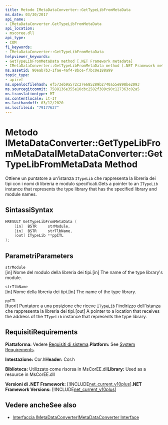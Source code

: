 ```yaml
---
title: Metodo IMetaDataConverter::GetTypeLibFromMetaData
ms.date: 03/30/2017
api_name:
- IMetaDataConverter.GetTypeLibFromMetaData
api_location:
- mscoree.dll
api_type:
- COM
f1_keywords:
- IMetaDataConverter::GetTypeLibFromMetaData
helpviewer_keywords:
- GetTypeLibFromMetaData method [.NET Framework metadata]
- IMetaDataConverter::GetTypeLibFromMetaData method [.NET Framework metadata]
ms.assetid: 90eab7b3-1fae-4af4-8bce-f7bc0e188a99
topic_type:
- apiref
ms.openlocfilehash: ef573eb9a572c27e685289b2740a55e898be2093
ms.sourcegitcommit: 7588136e355e10cbc2582f389c90c127363c02a5
ms.translationtype: MT
ms.contentlocale: it-IT
ms.lasthandoff: 03/12/2020
ms.locfileid: "79177637"
---
```

# <a name="imetadataconvertergettypelibfrommetadata-method"></a><span data-ttu-id="f7568-102">Metodo IMetaDataConverter::GetTypeLibFromMetaData</span><span class="sxs-lookup"><span data-stu-id="f7568-102">IMetaDataConverter::GetTypeLibFromMetaData Method</span></span>
<span data-ttu-id="f7568-103">Ottiene un puntatore a un'istanza `ITypeLib` che rappresenta la libreria dei tipi con i nomi di libreria e modulo specificati.</span><span class="sxs-lookup"><span data-stu-id="f7568-103">Gets a pointer to an `ITypeLib` instance that represents the type library that has the specified library and module names.</span></span>  
  
## <a name="syntax"></a><span data-ttu-id="f7568-104">Sintassi</span><span class="sxs-lookup"><span data-stu-id="f7568-104">Syntax</span></span>  
  
```cpp  
HRESULT GetTypeLibFromMetaData (  
    [in]  BSTR     strModule,
    [in]  BSTR     strTlbName,
    [out] ITypeLib **ppITL  
);  
```  
  
## <a name="parameters"></a><span data-ttu-id="f7568-105">Parametri</span><span class="sxs-lookup"><span data-stu-id="f7568-105">Parameters</span></span>  
 `strModule`  
 <span data-ttu-id="f7568-106">[in] Nome del modulo della libreria dei tipi.</span><span class="sxs-lookup"><span data-stu-id="f7568-106">[in] The name of the type library's module.</span></span>  
  
 `strTlbName`  
 <span data-ttu-id="f7568-107">[in] Nome della libreria dei tipi.</span><span class="sxs-lookup"><span data-stu-id="f7568-107">[in] The name of the type library.</span></span>  
  
 `ppITL`  
 <span data-ttu-id="f7568-108">[fuori] Puntatore a una posizione che riceve `ITypeLib` l'indirizzo dell'istanza che rappresenta la libreria dei tipi.</span><span class="sxs-lookup"><span data-stu-id="f7568-108">[out] A pointer to a location that receives the address of the `ITypeLib` instance that represents the type library.</span></span>  
  
## <a name="requirements"></a><span data-ttu-id="f7568-109">Requisiti</span><span class="sxs-lookup"><span data-stu-id="f7568-109">Requirements</span></span>  
 <span data-ttu-id="f7568-110">**Piattaforma:** Vedere [Requisiti di sistema](../../../../docs/framework/get-started/system-requirements.md).</span><span class="sxs-lookup"><span data-stu-id="f7568-110">**Platform:** See [System Requirements](../../../../docs/framework/get-started/system-requirements.md).</span></span>  
  
 <span data-ttu-id="f7568-111">**Intestazione:** Cor.h</span><span class="sxs-lookup"><span data-stu-id="f7568-111">**Header:** Cor.h</span></span>  
  
 <span data-ttu-id="f7568-112">**Biblioteca:** Utilizzato come risorsa in MsCorEE.dll</span><span class="sxs-lookup"><span data-stu-id="f7568-112">**Library:** Used as a resource in MsCorEE.dll</span></span>  
  
 <span data-ttu-id="f7568-113">**Versioni di .NET Framework:** [!INCLUDE[net_current_v10plus](../../../../includes/net-current-v10plus-md.md)]</span><span class="sxs-lookup"><span data-stu-id="f7568-113">**.NET Framework Versions:** [!INCLUDE[net_current_v10plus](../../../../includes/net-current-v10plus-md.md)]</span></span>  
  
## <a name="see-also"></a><span data-ttu-id="f7568-114">Vedere anche</span><span class="sxs-lookup"><span data-stu-id="f7568-114">See also</span></span>

- [<span data-ttu-id="f7568-115">Interfaccia IMetaDataConverter</span><span class="sxs-lookup"><span data-stu-id="f7568-115">IMetaDataConverter Interface</span></span>](../../../../docs/framework/unmanaged-api/metadata/imetadataconverter-interface.md)
